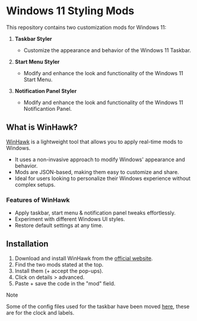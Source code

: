 # Windows 11 Styling Mods

This repository contains two customization mods for Windows 11:

1. **Taskbar Styler**

   - Customize the appearance and behavior of the Windows 11 Taskbar.

2. **Start Menu Styler**

   - Modify and enhance the look and functionality of the Windows 11 Start Menu.

3. **Notification Panel Styler**
   - Modify and enhance the look and functionality of the Windows 11 Notificantion Panel.

<!-- 4. **Taskbar Clock Customization**
   - Customize the appearance and behavior of the taskbar clock

5. **Taskbar Labels**
   - Modify text labels and combining for running programs on taskbar. -->

## What is WinHawk?

[WinHawk](https://stefansundin.github.io/winhawk/) is a lightweight tool that allows you to apply real-time mods to Windows.

- It uses a non-invasive approach to modify Windows' appearance and behavior.
- Mods are JSON-based, making them easy to customize and share.
- Ideal for users looking to personalize their Windows experience without complex setups.

### Features of WinHawk

- Apply taskbar, start menu & notification panel tweaks effortlessly.
- Experiment with different Windows UI styles.
- Restore default settings at any time.

## Installation

1. Download and install WinHawk from the [official website](https://stefansundin.github.io/winhawk/).
2. Find the two mods stated at the top.
3. Install them (+ accept the pop-ups).
4. Click on details > advanced.
5. Paste + save the code in the "mod" field.

> [!NOTE]
> Some of the config files used for the taskbar have been moved [here](https://github.com/Vabolos/windots/blob/main/_old/Windhawk.old), these are for the clock and labels.
